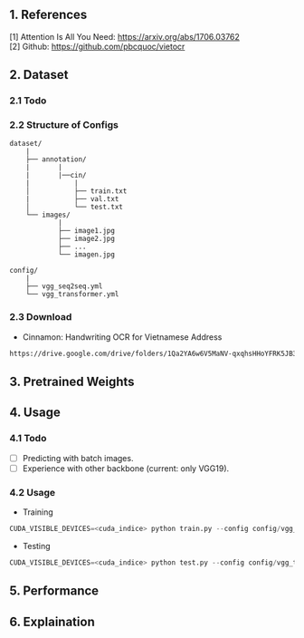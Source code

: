 ## 1. References
[1] Attention Is All You Need: https://arxiv.org/abs/1706.03762 \
[2] Github: https://github.com/pbcquoc/vietocr

## 2. Dataset
### 2.1 Todo
<!-- - [x] supporting for COCO 2017, PubLayNet dataset with COCO format.
- [x] supporting for PASCAL VOC 2007, 2012 dataset with XML format.
- [x] supporting for dataset with LABELME format.
- [x] supporting for dataset with ALTHEIA format. -->

### 2.2 Structure of Configs
```
dataset/
    |
    ├── annotation/
    |       |
    |       |──cin/
    |           |
    │           ├── train.txt
    |           ├── val.txt
    │           └── test.txt
    └── images/
            |
            ├── image1.jpg
            ├── image2.jpg
            ├── ...
            └── imagen.jpg

config/
	|
	├── vgg_seq2seq.yml
	└── vgg_transformer.yml
```

### 2.3 Download
* Cinnamon: Handwriting OCR for Vietnamese Address
```bash
https://drive.google.com/drive/folders/1Qa2YA6w6V5MaNV-qxqhsHHoYFRK5JB39
```

## 3. Pretrained Weights


## 4. Usage
### 4.1 Todo
- [ ] Predicting with batch images.
- [ ] Experience with other backbone (current: only VGG19).
<!-- - [x] Applied for many dataset format included coco, pascal, labelme, altheia.
- [x] Applied **imgaug** for augmenting data, dataloader with setting 'num_workers', 'pin_memory', 'drop_last' for optimizing training.
- [x] Rearraged training and testing flow with Ignite Pytorch.
- [x] Refactored **Focal Loss** and **mAP** for training and evaluation.
- [x] Applied **region_predictor** function for visualizing predicted results.
- [ ] Updating FP16 (automatic mixed precision), DDP (DistributedDataParallel) for faster training on GPUs.
- [ ] Updating Tensorboard, Profiler. -->

### 4.2 Usage
* Training
```python
CUDA_VISIBLE_DEVICES=<cuda_indice> python train.py --config config/vgg_transformer.yml
```

* Testing
```python
CUDA_VISIBLE_DEVICES=<cuda_indice> python test.py --config config/vgg_transformer.yml
```

## 5. Performance
<Updating>

## 6. Explaination
<Updating>